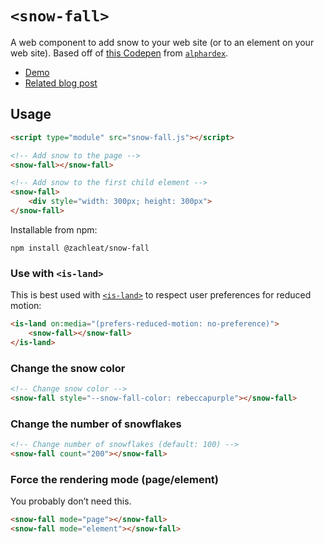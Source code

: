 # `<snow-fall>`

A web component to add snow to your web site (or to an element on your web site). Based off of [this Codepen](https://codepen.io/alphardex/pen/dyPorwJ) from [`alphardex`](https://codepen.io/alphardex).

* [Demo](https://zachleat.github.io/snow-fall/demo.html)
* [Related blog post](https://www.zachleat.com/web/snow-fall/)

## Usage

```html
<script type="module" src="snow-fall.js"></script>

<!-- Add snow to the page -->
<snow-fall></snow-fall>

<!-- Add snow to the first child element -->
<snow-fall>
	<div style="width: 300px; height: 300px">
</snow-fall>
```

Installable from npm:

```
npm install @zachleat/snow-fall
```

### Use with `<is-land>`

This is best used with [`<is-land>`](https://www.zachleat.com/web/is-land/) to respect user preferences for reduced motion:

```html
<is-land on:media="(prefers-reduced-motion: no-preference)">
	<snow-fall></snow-fall>
</is-land>
```

### Change the snow color

```html
<!-- Change snow color -->
<snow-fall style="--snow-fall-color: rebeccapurple"></snow-fall>
```

### Change the number of snowflakes

```html
<!-- Change number of snowflakes (default: 100) -->
<snow-fall count="200"></snow-fall>
```

### Force the rendering mode (page/element)

You probably don’t need this.

```html
<snow-fall mode="page"></snow-fall>
<snow-fall mode="element"></snow-fall>
```